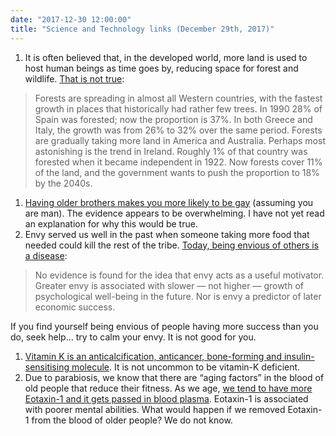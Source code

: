 ```yaml
---
date: "2017-12-30 12:00:00"
title: "Science and Technology links (December 29th, 2017)"
---
```




1. It is often believed that, in the developed world, more land is used to host human beings as time goes by, reducing space for forest and wildlife. [That is not true](https://defence.pk/pdf/threads/why-forests-are-spreading-in-the-rich-world.534914/):

> Forests are spreading in almost all Western countries, with the fastest growth in places that historically had rather few trees. In 1990 28% of Spain was forested; now the proportion is 37%. In both Greece and Italy, the growth was from 26% to 32% over the same period. Forests are gradually taking more land in America and Australia. Perhaps most astonishing is the trend in Ireland. Roughly 1% of that country was forested when it became independent in 1922. Now forests cover 11% of the land, and the government wants to push the proportion to 18% by the 2040s.
1. [Having older brothers makes you more likely to be gay](https://link.springer.com/article/10.1007%2Fs10508-017-1007-4) (assuming you are man). The evidence appears to be overwhelming. I have not yet read an explanation for why this would be true.
1. Envy served us well in the past when someone taking more food that needed could kill the rest of the tribe. [Today, being envious of others is a disease](http://www.sciencedirect.com/science/article/pii/S0277953617307748):<br/>

> No evidence is found for the idea that envy acts as a useful motivator. Greater envy is associated with slower &#8212; not higher &#8212; growth of psychological well-being in the future. Nor is envy a predictor of later economic success.

If you find yourself being envious of people having more success than you do, seek help&hellip; try to calm your envy. It is not good for you.
1. [Vitamin K is an anticalcification, anticancer, bone-forming and insulin-sensitising molecule](http://openheart.bmj.com/content/2/1/e000300). It is not uncommon to be vitamin-K deficient.
1. Due to parabiosis, we know that there are &ldquo;aging factors&rdquo; in the blood of old people that reduce their fitness. As we age, [we tend to have more Eotaxin-1 and it gets passed in blood plasma](https://www.frontiersin.org/articles/10.3389/fnagi.2017.00402/full). Eotaxin-1 is associated with poorer mental abilities. What would happen if we removed Eotaxin-1 from the blood of older people? We do not know.



